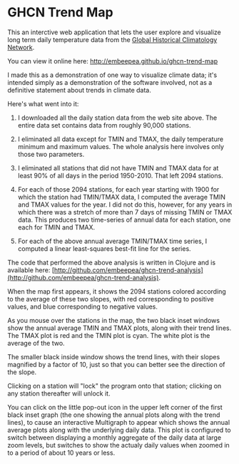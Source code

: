# GHCN Trend Map

This an interctive web application that lets the user explore and visualize
long term daily temperature data from the
[Global Historical Climatology Network](https://www.ncdc.noaa.gov/data-access/land-based-station-data/land-based-datasets/global-historical-climatology-network-ghcn).

You can view it online here: http://embeepea.github.io/ghcn-trend-map

I made this as a demonstration of one way to visualize climate data; it's intended simply
as a demonstration of the software involved, not as a definitive statement about trends
in climate data.

Here's what went into it:

1. I downloaded all the daily station data from the web site above.  The
   entire data set contains data from roughly 90,000 stations.
   
2. I eliminated all data except for TMIN and TMAX, the daily temperature
   minimum and maximum values.  The whole analysis here involves only
   those two parameters.
   
3. I eliminated all stations that did not have TMIN and TMAX data for at least 90% of
   all days in the period 1950-2010.  That left 2094 stations.
   
4. For each of those 2094 stations, for each year starting with 1900
   for which the station had TMIN/TMAX data, I computed the average TMIN
   and TMAX values for the year.  I did not do this, however, for any years
   in which there was a stretch of more than 7 days of missing TMIN or TMAX
   data.  This produces two time-series of annual data for each station,
   one each for TMIN and TMAX.

5. For each of the above annual average TMIN/TMAX time series, I computed
   a linear least-squares best-fit line for the series.
   
The code that performed the above analysis is written in Clojure and
is available here: 
[http://github.com/embeepea/ghcn-trend-analysis](http://github.com/embeepea/ghcn-trend-analysis).

When the map first appears, it shows the 2094 stations colored according to
the average of these two slopes, with red corresponding to positive values,
and blue corresponding to negative values.

As you mouse over the stations in the map, the two black inset windows show
the annual average TMIN and TMAX plots, along with their trend lines.  The
TMAX plot is red and the TMIN plot is cyan.  The white plot is the average
of the two.

The smaller black inside window shows the trend lines, with their
slopes magnified by a factor of 10, just so that you can better see
the direction of the slope.

Clicking on a station will "lock" the program onto that station; clicking
on any station thereafter will unlock it.

You can click on the little pop-out icon in the upper left corner of the
first black inset graph (the one showing the annual plots along with the
trend lines), to cause an interactive Multigraph to appear which shows
the annual average plots along with the underlying daily data.  This plot
is configured to switch between displaying a monthly aggregate of
the daily data at large zoom levels, but switches to show the actualy daily
values when zoomed in to a period of about 10 years or less.
